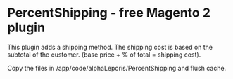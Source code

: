 # PercentShipping - free Magento 2 plugin

This plugin adds a shipping method. The shipping cost is based on the subtotal of the customer. (base price + % of total = shipping cost). 


Copy the files in /app/code/alphaLeporis/PercentShipping and flush cache.
